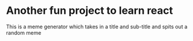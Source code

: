 # Another fun project to learn react

This is a meme generator which takes in a title and sub-title and spits out a random meme
